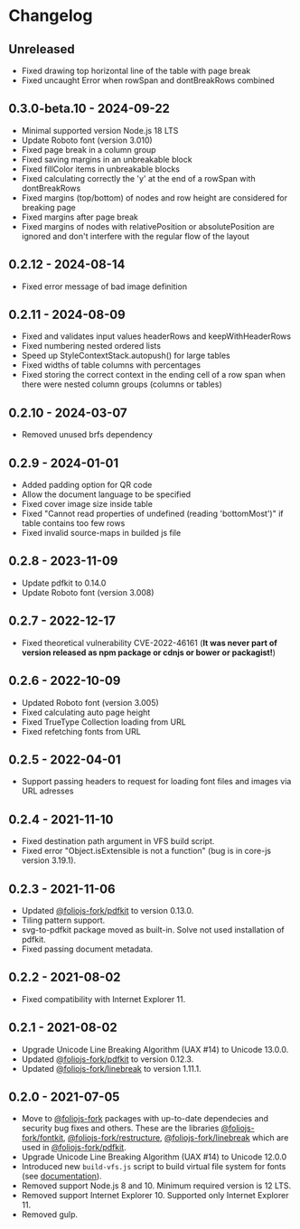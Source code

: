 # Changelog

## Unreleased

- Fixed drawing top horizontal line of the table with page break
- Fixed uncaught Error when rowSpan and dontBreakRows combined

## 0.3.0-beta.10 - 2024-09-22

- Minimal supported version Node.js 18 LTS
- Update Roboto font (version 3.010)
- Fixed page break in a column group
- Fixed saving margins in an unbreakable block
- Fixed fillColor items in unbreakable blocks
- Fixed calculating correctly the 'y' at the end of a rowSpan with dontBreakRows
- Fixed margins (top/bottom) of nodes and row height are considered for breaking page
- Fixed margins after page break
- Fixed margins of nodes with relativePosition or absolutePosition are ignored and don't interfere with the regular flow of the layout

## 0.2.12 - 2024-08-14

- Fixed error message of bad image definition

## 0.2.11 - 2024-08-09

- Fixed and validates input values headerRows and keepWithHeaderRows
- Fixed numbering nested ordered lists
- Speed up StyleContextStack.autopush() for large tables
- Fixed widths of table columns with percentages
- Fixed storing the correct context in the ending cell of a row span when there were nested column groups (columns or tables)

## 0.2.10 - 2024-03-07

- Removed unused brfs dependency

## 0.2.9 - 2024-01-01

- Added padding option for QR code
- Allow the document language to be specified
- Fixed cover image size inside table
- Fixed "Cannot read properties of undefined (reading 'bottomMost')" if table contains too few rows
- Fixed invalid source-maps in builded js file

## 0.2.8 - 2023-11-09

- Update pdfkit to 0.14.0
- Update Roboto font (version 3.008)

## 0.2.7 - 2022-12-17

- Fixed theoretical vulnerability CVE-2022-46161 (**It was never part of version released as npm package or cdnjs or bower or packagist!**)

## 0.2.6 - 2022-10-09

- Updated Roboto font (version 3.005)
- Fixed calculating auto page height
- Fixed TrueType Collection loading from URL
- Fixed refetching fonts from URL

## 0.2.5 - 2022-04-01

- Support passing headers to request for loading font files and images via URL adresses

## 0.2.4 - 2021-11-10

- Fixed destination path argument in VFS build script.
- Fixed error "Object.isExtensible is not a function" (bug is in core-js version 3.19.1).

## 0.2.3 - 2021-11-06

- Updated [@foliojs-fork/pdfkit](https://github.com/foliojs-fork/pdfkit) to version 0.13.0.
- Tiling pattern support.
- svg-to-pdfkit package moved as built-in. Solve not used installation of pdfkit.
- Fixed passing document metadata.

## 0.2.2 - 2021-08-02

- Fixed compatibility with Internet Explorer 11.

## 0.2.1 - 2021-08-02

- Upgrade Unicode Line Breaking Algorithm (UAX #14) to Unicode 13.0.0.
- Updated [@foliojs-fork/pdfkit](https://github.com/foliojs-fork/pdfkit) to version 0.12.3.
- Updated [@foliojs-fork/linebreak](https://github.com/foliojs-fork/linebreak) to version 1.11.1.

## 0.2.0 - 2021-07-05

- Move to [@foliojs-fork](https://github.com/foliojs-fork) packages with up-to-date dependecies and security bug fixes and others. These are the libraries [@foliojs-fork/fontkit](https://github.com/foliojs-fork/fontkit), [@foliojs-fork/restructure](https://github.com/foliojs-fork/restructure), [@foliojs-fork/linebreak](https://github.com/foliojs-fork/linebreak) which are used in [@foliojs-fork/pdfkit](https://github.com/foliojs-fork/pdfkit).
- Upgrade Unicode Line Breaking Algorithm (UAX #14) to Unicode 12.0.0
- Introduced new `build-vfs.js` script to build virtual file system for fonts (see [documentation](https://pdfmake.github.io/docs/0.1/fonts/custom-fonts-client-side/vfs/)).
- Removed support Node.js 8 and 10. Minimum required version is 12 LTS.
- Removed support Internet Explorer 10. Supported only Internet Explorer 11.
- Removed gulp.
